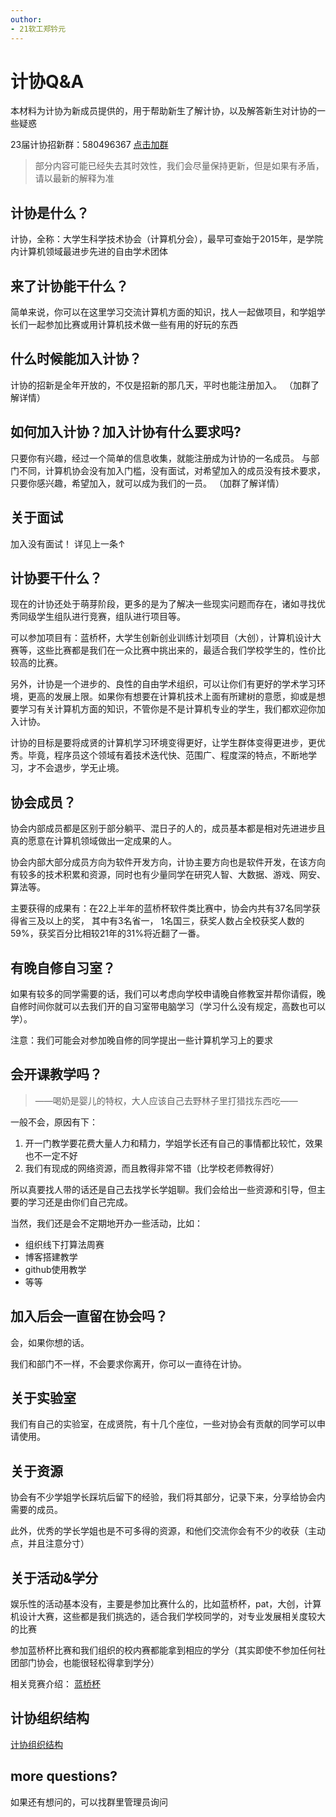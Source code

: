 ```yaml
---
outhor: 
- 21软工郑钤元
---
```

# 计协Q&A

本材料为计协为新成员提供的，用于帮助新生了解计协，以及解答新生对计协的一些疑惑

23届计协招新群：580496367 [点击加群](http://qm.qq.com/cgi-bin/qm/qr?_wv=1027&k=Nv-dbMiw6i2y5zDDziPkCzaCMPxLaWTT&authKey=l%2BdzCeRL16KL1OmAW8MEzFZI7IFEEaN6hdWgkWwXD2HpIr8LWOJQTCF6xxfgPD1A&noverify=0&group_code=580496367)

> 部分内容可能已经失去其时效性，我们会尽量保持更新，但是如果有矛盾，请以最新的解释为准

## 计协是什么？
计协，全称：大学生科学技术协会（计算机分会），最早可查始于2015年，是学院内计算机领域最进步先进的自由学术团体
## 来了计协能干什么？
简单来说，你可以在这里学习交流计算机方面的知识，找人一起做项目，和学姐学长们一起参加比赛或用计算机技术做一些有用的好玩的东西
## 什么时候能加入计协？
计协的招新是全年开放的，不仅是招新的那几天，平时也能注册加入。
（加群了解详情）
## 如何加入计协？加入计协有什么要求吗?
只要你有兴趣，经过一个简单的信息收集，就能注册成为计协的一名成员。
与部门不同，计算机协会没有加入门槛，没有面试，对希望加入的成员没有技术要求，只要你感兴趣，希望加入，就可以成为我们的一员。
（加群了解详情）
## 关于面试
加入没有面试！
详见上一条↑
## 计协要干什么？
现在的计协还处于萌芽阶段，更多的是为了解决一些现实问题而存在，诸如寻找优秀同级学生组队进行竞赛，组队进行项目等。

可以参加项目有：蓝桥杯，大学生创新创业训练计划项目（大创），计算机设计大赛等，这些比赛都是我们在一众比赛中挑出来的，最适合我们学校学生的，性价比较高的比赛。

另外，计协是一个进步的、良性的自由学术组织，可以让你们有更好的学术学习环境，更高的发展上限。如果你有想要在计算机技术上面有所建树的意愿，抑或是想要学习有关计算机方面的知识，不管你是不是计算机专业的学生，我们都欢迎你加入计协。

计协的目标是要将成贤的计算机学习环境变得更好，让学生群体变得更进步，更优秀。毕竟，程序员这个领域有着技术迭代快、范围广、程度深的特点，不断地学习，才不会退步，学无止境。
## 协会成员？
协会内部成员都是区别于部分躺平、混日子的人的，成员基本都是相对先进进步且真的愿意在计算机领域做出一定成果的人。

协会内部大部分成员方向为软件开发方向，计协主要方向也是软件开发，在该方向有较多的技术积累和资源，同时也有少量同学在研究人智、大数据、游戏、网安、算法等。

主要获得的成果有：在22上半年的蓝桥杯软件类比赛中，协会内共有37名同学获得省三及以上的奖， 其中有3名省一， 1名国三，获奖人数占全校获奖人数的59%，获奖百分比相较21年的31%将近翻了一番。
## 有晚自修自习室？
如果有较多的同学需要的话，我们可以考虑向学校申请晚自修教室并帮你请假，晚自修时间你就可以去我们开的自习室带电脑学习（学习什么没有规定，高数也可以学）。

注意：我们可能会对参加晚自修的同学提出一些计算机学习上的要求
## 会开课教学吗？
> ——喝奶是婴儿的特权，大人应该自己去野林子里打猎找东西吃——

一般不会，原因有下：
1. 开一门教学要花费大量人力和精力，学姐学长还有自己的事情都比较忙，效果也不一定不好
2. 我们有现成的网络资源，而且教得非常不错（比学校老师教得好）

所以真要找人带的话还是自己去找学长学姐聊。我们会给出一些资源和引导，但主要的学习还是由你们自己完成。

当然，我们还是会不定期地开办一些活动，比如：

- 组织线下打算法周赛
- 博客搭建教学
- github使用教学
- 等等

## 加入后会一直留在协会吗？
会，如果你想的话。

我们和部门不一样，不会要求你离开，你可以一直待在计协。
## 关于实验室
我们有自己的实验室，在成贤院，有十几个座位，一些对协会有贡献的同学可以申请使用。
## 关于资源
协会有不少学姐学长踩坑后留下的经验，我们将其部分，记录下来，分享给协会内需要的成员。

此外，优秀的学长学姐也是不可多得的资源，和他们交流你会有不少的收获（主动点，并且注意分寸）
## 关于活动&学分
娱乐性的活动基本没有，主要是参加比赛什么的，比如蓝桥杯，pat，大创，计算机设计大赛，这些都是我们挑选的，适合我们学校同学的，对专业发展相关度较大的比赛

参加蓝桥杯比赛和我们组织的校内赛都能拿到相应的学分（其实即使不参加任何社团部门协会，也能很轻松得拿到学分）

相关竞赛介绍：
[蓝桥杯](../比赛/蓝桥杯)

## 计协组织结构

[计协组织结构](../计协介绍/计协组织结构.md)

## more questions?

如果还有想问的，可以找群里管理员询问

